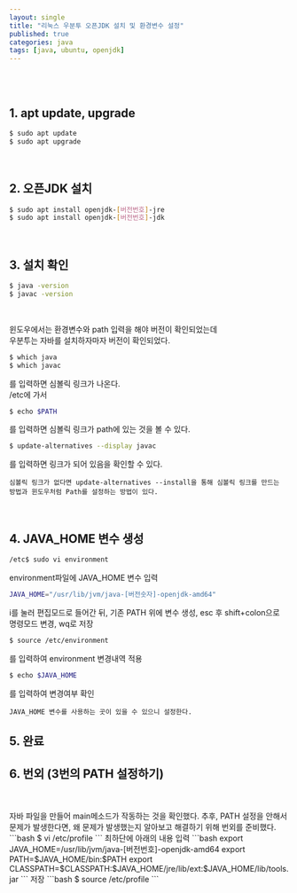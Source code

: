 ```yaml
---
layout: single
title: "리눅스 우분투 오픈JDK 설치 및 환경변수 설정"
published: true
categories: java
tags: [java, ubuntu, openjdk]
---
```


<br/>
<br/>

## 1. apt update, upgrade

```bash
$ sudo apt update
$ sudo apt upgrade
```

<br/>

## 2. 오픈JDK 설치

```bash
$ sudo apt install openjdk-[버전번호]-jre
$ sudo apt install openjdk-[버전번호]-jdk
```

<br/>

## 3. 설치 확인

```bash
$ java -version
$ javac -version
```

<br/>

윈도우에서는 환경변수와 path 입력을 해야 버전이 확인되었는데
<br/>
우분투는 자바를 설치하자마자 버전이 확인되었다.
<br/>

```bash
$ which java
$ which javac
```
를 입력하면 심볼릭 링크가 나온다.
<br/>
/etc에 가서

```bash
$ echo $PATH
```
를 입력하면 심볼릭 링크가 path에 있는 것을 볼 수 있다.
```bash
$ update-alternatives --display javac
```
를 입력하면 링크가 되어 있음을 확인할 수 있다.
<br/>

`심볼릭 링크가 없다면 update-alternatives --install을 통해 심볼릭 링크를 만드는 방법과 윈도우처럼 Path를 설정하는 방법이 있다.`

<br/>

## 4. JAVA_HOME 변수 생성
```bash
/etc$ sudo vi environment
```
environment파일에 JAVA_HOME 변수 입력
```bash
JAVA_HOME="/usr/lib/jvm/java-[버전숫자]-openjdk-amd64"
```
i를 눌러 편집모드로 들어간 뒤, 기존 PATH 위에 변수 생성, esc 후 shift+colon으로 명령모드 변경, wq로 저장
<br/>

```bash
$ source /etc/environment
```
를 입력하여 environment 변경내역 적용
<br/>

```bash
$ echo $JAVA_HOME
```
를 입력하여 변경여부 확인

`JAVA_HOME 변수를 사용하는 곳이 있을 수 있으니 설정한다.`

## 5. 완료

## 6. 번외 (3번의 PATH 설정하기)

<br/>
<br/>
자바 파일을 만들어 main메소드가 작동하는 것을 확인했다.
추후, PATH 설정을 안해서 문제가 발생한다면, 왜 문제가 발생했는지 알아보고 해결하기 위해 번외를 준비했다.
```bash
$ vi /etc/profile
```
최하단에 아래의 내용 입력
```bash
export JAVA_HOME=/usr/lib/jvm/java-[버전번호]-openjdk-amd64
export PATH=$JAVA_HOME/bin:$PATH
export CLASSPATH=$CLASSPATH:$JAVA_HOME/jre/lib/ext:$JAVA_HOME/lib/tools.jar
```
저장
```bash
$ source /etc/profile
```
